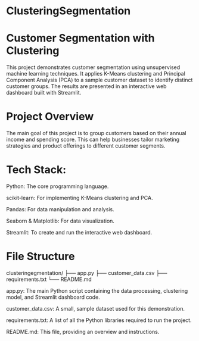 # ClusteringSegmentation


# Customer Segmentation with Clustering
This project demonstrates customer segmentation using unsupervised machine learning techniques. It applies K-Means clustering and Principal Component Analysis (PCA) to a sample customer dataset to identify distinct customer groups. The results are presented in an interactive web dashboard built with Streamlit.

# Project Overview
The main goal of this project is to group customers based on their annual income and spending score. This can help businesses tailor marketing strategies and product offerings to different customer segments.

# Tech Stack:

Python: The core programming language.

scikit-learn: For implementing K-Means clustering and PCA.

Pandas: For data manipulation and analysis.

Seaborn & Matplotlib: For data visualization.

Streamlit: To create and run the interactive web dashboard.

# File Structure

clusteringegmentation/
├── app.py
├── customer_data.csv
├── requirements.txt
└── README.md

app.py: The main Python script containing the data processing, clustering model, and Streamlit dashboard code.

customer_data.csv: A small, sample dataset used for this demonstration.

requirements.txt: A list of all the Python libraries required to run the project.

README.md: This file, providing an overview and instructions.

